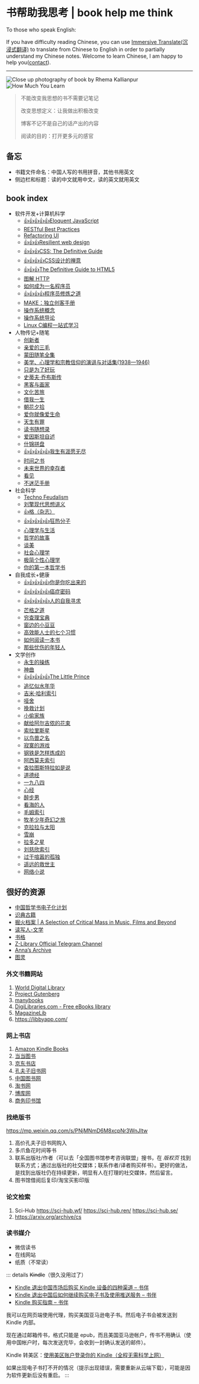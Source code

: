 # 书帮助我思考 | book help me think

To those who speak English:

If you have difficulty reading Chinese, you can use [Immersive Translate(沉浸式翻译)](https://immersivetranslate.com/?via=tianheg) to translate from Chinese to English in order to partially understand my Chinese notes. Welcome to learn Chinese, I am happy to help you([contact](https://tianheg.co/msg/)).

---

![Close up photography of book by Rhema Kallianpur](/rhema-kallianpur-2W3bDp7K1oQ-unsplash.avif)
![How Much You Learn](/how-much-you-learn.webp)

> 不能改变我思想的书不需要记笔记
>
> 改变思想定义：让我做出积极改变
>
> 博客不记不是自己的话产出的内容
>
> 阅读的目的：打开更多元的感官

## 备忘

- 书籍文件命名：中国人写的书用拼音，其他书用英文
- 侧边栏和标题：读的中文就用中文，读的英文就用英文

## book index

<!--
Vitepress supported emoji https://github.com/markdown-it/markdown-it-emoji/blob/master/lib/data/full.mjs

I need:

- :+1:
- :star:

TODO https://web.archive.org/web/20231030155603/https://tianheg.co/readlist/
-->

<!-- index start -->
- 软件开发+计算机科学
  - [:+1::+1::+1::+1::+1:Eloquent JavaScript](/eloquent-javascript)
  - [RESTful Best Practices](/restful-best-practices)
  - [Refactoring UI](/refactoring-ui)
  - [:+1::+1::+1:Resilient web design](/resilient-web-design)
  - [:+1::+1::+1:CSS: The Definitive Guide](/css-the-definitive-guide)
  - [:+1::+1::+1::+1:CSS设计的禅意](/the-zen-of-css-design)
  - [:+1::+1::+1:The Definitive Guide to HTML5](/the-definitive-guide-html5)
  - [图解 HTTP](/tujie-http)
  - [如何成为一名程序员](/how-to-be-a-programmer)
  - [:+1::+1::+1::+1:程序员修炼之道](/the-pragmatic-programmer)
  - [MAKE：独立创客手册](/make-the-indie-maker-handbook)
  - [操作系统概念](/operating-system-concepts)
  - [操作系统导论](/operating-system-three-easy-pieces)
  - [Linux C编程一站式学习](/linux-and-c)
- 人物传记+随笔
  - [创新者](/the-innovators)
  - [亲爱的三毛](/qinaide-sanmao)
  - [蒙田随笔全集](/essays-montaigne)
  - [美学、心理学和宗教信仰的演讲与对话集(1938—1946)](/lectures-and-conversations-on-aesthetics-psychology-and-religious-belief)
  - [只是为了好玩](/just-for-fun)
  - [史蒂夫·乔布斯传](/steve-jobs)
  - [黑客与画家](/hackers-and-painters)
  - [文化苦旅](/wenhua-kulv)
  - [借我一生](/jiewo-yisheng)
  - [朝花夕拾](/zhaohua-xishi)
  - [爱你就像爱生命](/aini-jiuxiang-aishengming)
  - [天生有罪](/born-a-crime)
  - [读书随想录](/the-summing-up)
  - [爱因斯坦自述](/einstein-himself)
  - [什锦拼盘](/shijin-pinpan)
  - [:+1::+1::+1::+1::+1:我生有涯愿无尽](/wo-shengyouya-yuanwujin)
  - [时间之书](/shijian-zhi-shu)
  - [未来世界的幸存者](/weilai-shijie-de-xingcunzhe)
  - [看见](/kanjian)
  - [不迷茫手册](/bumimang-shouce)
- 社会科学
  - [Techno Feudalism](/techno-feudalism)
  - [刘擎现代思想讲义](/liuqing-xiandai-sixiang-jiangyi)
  - [:+1:格（杂志）](/ge-magazine)
  - [:+1::+1::+1::+1::+1:狂热分子](/true-believer)
  - [心理学与生活](/psychology-and-life)
  - [哲学的故事](/story-of-philosophy)
  - [谈美](/tan-mei)
  - [社会心理学](/social-psychology)
  - [极简个性心理学](/making-sence-of-people)
  - [你的第一本哲学书](/what-does-it-all-mean)
- 自我成长+健康
  - [:+1::+1::+1::+1::+1:你是你吃出来的](/ni-shini-chichulai-de)
  - [:+1::+1::+1::+1::+1:癌症密码](/cancer-code)
  - [:+1::+1::+1::+1::+1:人的自我寻求](/mans-search-for-himself)
  - [芒格之道](/tao-of-munger)
  - [穷查理宝典](/poor-charlies-almanack)
  - [窗边的小豆豆](/chuangbian-de-xiaodoudou)
  - [高效能人士的七个习惯](/the-7-habits-of-highly-effective-people)
  - [如何阅读一本书](/how-to-read-a-book)
  - [那些忧伤的年轻人](/naxie-youshangde-nianqingren)
- 文学创作
  - [永生的操练](/divine-comedy-comment-by-canxue)
  - [神曲](/divine-comedy)
  - [:+1::+1::+1::+1::+1:The Little Prince](/the-little-prince)
  - [追忆似水年华](/in-search-of-lost-time)
  - [吉米·哈利索引](/james-herriot)
  - [哑舍](/yashe)
  - [挽救计划](/project-hail-mary)
  - [小偷家族](/xiaotou-jiazu)
  - [献给阿尔吉侬的花束](/flowers-for-algernon)
  - [索拉里斯星](/solaris)
  - [以鸟兽之名](/yiniaoshou-zhi-ming)
  - [寂寞的游戏](/jimo-de-youxi)
  - [钢铁是怎样炼成的](/how-the-steel-was-tempered)
  - [阿西莫夫索引](/asimov)
  - [查拉图斯特拉如是说](/thus-spoke-zarathustra)
  - [道德经](/dao-de-jing)
  - [一九八四](/nineteen-eighty-four)
  - [心经](/xinjing)
  - [醉步男](/zui-bu-nan)
  - [看海的人](/kanhaide-ren)
  - [毛姆索引](/maugham)
  - [牧羊少年奇幻之旅](/o-alquimista)
  - [克拉拉与太阳](/klara-and-the-sun)
  - [雪崩](/snow-crash)
  - [拉多之星](/la-duo-zhi-xing)
  - [刘慈欣索引](/liucixin)
  - [过于喧嚣的孤独](/too-loud-a-solitude)
  - [遥远的救世主](/yaoyuande-jiushizhu)
  - [网络小说](/wangluo-novels)
<!-- index end -->

## 很好的资源

- [中国哲学书电子化计划](https://ctext.org/zhs)
- [识典古籍](https://www.shidianguji.com/)
- [掘火档案 | A Selection of Critical Mass in Music, Films and Beyond](https://www.digforfire.net/)
- [读写人-文学](http://www.duxieren.com/)
- [书格](https://www.shuge.org/)
- [Z-Library Official Telegram Channel](https://t.me/zlibrary_official)
- [Anna’s Archive](https://annas-archive.gs/)
- [图灵](https://www.ituring.com.cn/)

### 外文书籍网站

1. [World Digital Library](https://www.loc.gov/collections/world-digital-library/about-this-collection/)
2. [Project Gutenberg](https://www.gutenberg.org/)
3. [manybooks](https://manybooks.net/)
4. [DigiLibraries.com - Free eBooks library](https://digilibraries.com/)
5. [MagazineLib](https://magazinelib.com/)
6. <https://libbyapp.com/>

### 网上书店

1. [Amazon Kindle Books](https://www.amazon.com/kindle-dbs/storefront)
2. [当当图书](https://book.dangdang.com/)
3. [京东书店](https://book.jd.com/)
4. [孔夫子旧书网](https://www.kongfz.com/)
5. [中国图书网](http://www.bookschina.com/)
6. [淘书网](https://taoshu.com/)
7. [博库网](https://www.bookuu.com/)
8. [商务印书馆](https://www.cp.com.cn/)

### 找绝版书

<https://mp.weixin.qq.com/s/PNjMNmD6M8xcpNr3WnJltw>

1. 高价孔夫子旧书网购入
2. 多爪鱼花时间等书
3. 联系出版社/作者（可以去「全国图书馆参考咨询联盟」搜书，在 *版权页* 找到联系方式；通过出版社的社交媒体；联系作者/译者购买样书）。更好的做法，是找到出版社仍在持续更新，明显有人在打理的社交媒体，然后留言。
4. 图书馆借阅后复印/淘宝买影印版

### 论文检索

1. Sci-Hub <https://sci-hub.wf/> <https://sci-hub.ren/> <https://sci-hub.se/>
2. <https://arxiv.org/archive/cs>

### 读书媒介

- 微信读书
- 在线网站
- 纸质（不常读）

::: details ~~Kindle~~（很久没用过了）
- [Kindle 退出中国市场后购买 Kindle 设备的四种渠道 – 书伴](https://bookfere.com/post/1010.html)
- [Kindle 退出中国后如何继续购买电子书及使用推送服务 – 书伴](https://bookfere.com/post/985.html)
- [Kindle 购买指南 – 书伴](https://bookfere.com/buy)

我可以在网页端使用代理，购买美国亚马逊电子书。然后电子书会被发送到 Kindle 内部。

现在通过邮箱传书，格式只能是
epub，而且美国亚马逊帐户，传书不用确认（使用中国帐户时，每次发送完毕，会收到一封确认发送的邮件）。

Kindle 转美区：[使用美区账户登录你的 Kindle（全程无需科学上网）](https://blog.mokeedev.com/2022/06/1092/)

如果出现电子书打不开的情况（提示出现错误，需要重新从云端下载），可能是因为软件更新后没有重启。
:::
